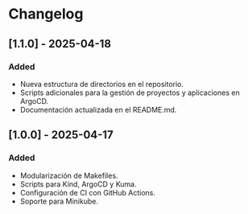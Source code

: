 # Changelog

## [1.1.0] - 2025-04-18
### Added
- Nueva estructura de directorios en el repositorio.
- Scripts adicionales para la gestión de proyectos y aplicaciones en ArgoCD.
- Documentación actualizada en el README.md.

## [1.0.0] - 2025-04-17
### Added
- Modularización de Makefiles.
- Scripts para Kind, ArgoCD y Kuma.
- Configuración de CI con GitHub Actions.
- Soporte para Minikube.